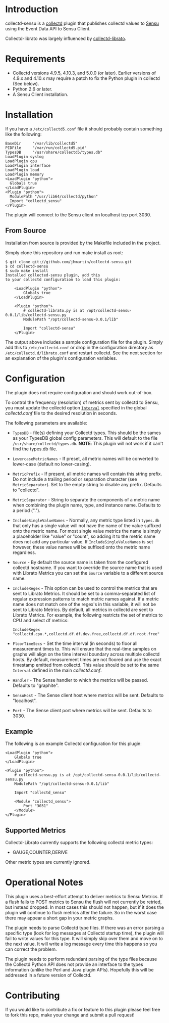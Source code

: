 # Introduction

collectd-sensu is a [collectd](http://www.collectd.org/) plugin that
publishes collectd values to [Sensu](https://sensuapp.org) using the Event Data API to Sensu Client.

Collectd-librato was largely influenced by
[collectd-librato](https://github.com/librato/collectd-librato).

# Requirements

* Collectd versions 4.9.5, 4.10.3, and 5.0.0 (or later). Earlier
  versions of 4.9.x and 4.10.x may require a patch to fix the Python
  plugin in collectd (See below).
* Python 2.6 or later.
* A Sensu Client installation.

# Installation

If you have a `/etc/collectd5.conf` file it should probably contain something like the following:
```
BaseDir     "/var/lib/collectd5"
PIDFile     "/var/run/collectd5.pid"
TypesDB     "/usr/share/collectd5/types.db"
LoadPlugin syslog
LoadPlugin cpu
LoadPlugin interface
LoadPlugin load
LoadPlugin memory
<LoadPlugin "python">
  Globals true
</LoadPlugin>
<Plugin "python">
  ModulePath "/usr/lib64/collectd/python"
  Import "collectd_sensu"
</Plugin>

```

The plugin will connect to the Sensu client on localhost tcp port 3030.

## From Source

Installation from source is provided by the Makefile included in the
project.

Simply clone this repository and run make install as root:

```
$ git clone git://github.com/jhmartin/collectd-sensu.git
$ cd collectd-sensu
$ sudo make install
Installed collected-sensu plugin, add this
to your collectd configuration to load this plugin:

    <LoadPlugin "python">
        Globals true
    </LoadPlugin>

    <Plugin "python">
        # collectd-librato.py is at /opt/collectd-sensu-0.0.1/lib/collectd-sensu.py
        ModulePath "/opt/collectd-sensu-0.0.1/lib"

        Import "collectd-sensu"
    </Plugin>
```

The output above includes a sample configuration file for the
plugin. Simply add this to `/etc/collectd.conf` or drop in the
configuration directory as `/etc/collectd.d/librato.conf` and restart
collectd. See the next section for an explanation of the plugin's
configuration variables.


# Configuration

The plugin does not require configuration and should work out-of-box.

To control the frequency (resolution) of metrics sent by collectd to
Sensu, you must update the collectd option
[`Interval`](http://collectd.org/wiki/index.php/Interval) specified
in the global *collectd.conf* file to the desired resolution in seconds.

The following parameters are available:

* `TypesDB` - file(s) defining your Collectd types. This should be the
  sames as your TypesDB global config parameters. This will default to
  the file `/usr/share/collectd/types.db`. **NOTE**: This plugin will
  not work if it can't find the types.db file.

* `LowercaseMetricNames` - If preset, all metric names will be converted
  to lower-case (default no lower-casing).

* `MetricPrefix` - If present, all metric names will contain this string
  prefix. Do not include a trailing period or separation character
  (see `MetricSeparator`). Set to the empty string to disable any
  prefix. Defaults to "collectd".

* `MetricSeparator` - String to separate the components of a metric name
  when combining the plugin name, type, and instance name. Defaults to
  a period (".").

* `IncludeSingleValueNames` - Normally, any metric type listed in
  `types.db` that only has a single value will not have the name of
  the value suffixed onto the metric name. For most single value
  metrics the name is simply a placeholder like "value" or "count", so
  adding it to the metric name does not add any particular value. If
  `IncludeSingleValueNames` is set however, these value names will be
  suffixed onto the metric name regardless.

* `Source` - By default the source name is taken from the configured
  collectd hostname. If you want to override the source name that is
  used with Librato Metrics you can set the `Source` variable to a
  different source name.

* `IncludeRegex` - This option can be used to control the metrics that
  are sent to Librato Metrics. It should be set to a comma-separated
  list of regular expression patterns to match metric names
  against. If a metric name does not match one of the regex's in this
  variable, it will not be sent to Librato Metrics. By default, all
  metrics in collectd are sent to Librato Metrics. For example, the
  following restricts the set of metrics to CPU and select df metrics:

  `IncludeRegex "collectd.cpu.*,collectd.df.df.dev.free,collectd.df.df.root.free"`

* `FloorTimeSecs` - Set the time interval (in seconds) to floor all
  measurement times to. This will ensure that the real-time samples on
  graphs will align on the time interval boundary across multiple
  collectd hosts. By default, measurement times are not floored and use
  the exact timestamp emitted from collectd. This value should be set
  to the same `Interval` defined in the main *collectd.conf*.

* `Handler` - The Sense handler to which the metrics will be passed. Defaults to "graphite".

* `SensuHost` - The Sense client host where metrics will be sent. Defaults to "localhost".

* `Port` - The Sense client port where metrics will be sent. Defaults to 3030.
## Example

The following is an example Collectd configuration for this plugin:

    <LoadPlugin "python">
        Globals true
    </LoadPlugin>

    <Plugin "python">
        # collectd-sensu.py is at /opt/collectd-sensu-0.0.1/lib/collectd-sensu.py
        ModulePath "/opt/collectd-sensu-0.0.1/lib"

        Import "collectd_sensu"

        <Module "collectd_sensu">
            Port "3031"
        </Module>
    </Plugin>

## Supported Metrics

Collectd-Librato currently supports the following collectd metric
types:

* GAUGE,COUNTER,DERIVE

Other metric types are currently ignored. 

# Operational Notes

This plugin uses a best-effort attempt to deliver metrics to Sensu
Metrics. If a flush fails to POST metrics to Sensu the flush
will not currently be retried, but instead dropped. In most cases this
should not happen, but if it does the plugin will continue to flush
metrics after the failure. So in the worst case there may appear a
short gap in your metric graphs.

The plugin needs to parse Collectd type files. If there was an error
parsing a specific type (look for log messages at Collectd startup
time), the plugin will fail to write values for this type. It will
simply skip over them and move on to the next value. It will write a log
message every time this happens so you can correct the problem.

The plugin needs to perform redundant parsing of the type files because
the Collectd Python API does not provide an interface to the types
information (unlike the Perl and Java plugin APIs). Hopefully this will
be addressed in a future version of Collectd.

# Contributing

If you would like to contribute a fix or feature to this plugin please
feel free to fork this repo, make your change and submit a pull
request!

